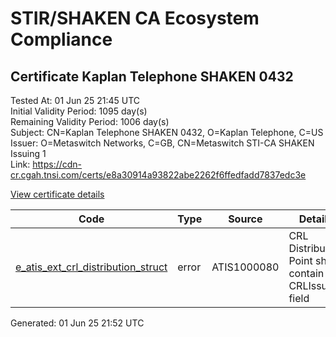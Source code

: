 # STIR/SHAKEN CA Ecosystem Compliance

## Certificate Kaplan Telephone SHAKEN 0432

Tested At: 01 Jun 25 21:45 UTC\
Initial Validity Period: 1095 day(s)\
Remaining Validity Period: 1006 day(s)\
Subject: CN=Kaplan Telephone SHAKEN 0432, O=Kaplan Telephone, C=US\
Issuer: O=Metaswitch Networks, C=GB, CN=Metaswitch STI-CA SHAKEN Issuing 1\
Link: https://cdn-cr.cgah.tnsi.com/certs/e8a30914a93822abe2262f6ffedfadd7837edc3e

[View certificate details](https://x509.io/?cert=MIICgjCCAiegAwIBAgIQSPG7xZWtSpyCregM38jiuzAKBggqhkjOPQQDAjBYMSswKQYDVQQDDCJNZXRhc3dpdGNoIFNUSS1DQSBTSEFLRU4gSXNzdWluZyAxMQswCQYDVQQGEwJHQjEcMBoGA1UECgwTTWV0YXN3aXRjaCBOZXR3b3JrczAeFw0yNTAzMDQxMjM1MTlaFw0yODAzMDMxMjM1MTlaME8xCzAJBgNVBAYTAlVTMRkwFwYDVQQKDBBLYXBsYW4gVGVsZXBob25lMSUwIwYDVQQDDBxLYXBsYW4gVGVsZXBob25lIFNIQUtFTiAwNDMyMFkwEwYHKoZIzj0CAQYIKoZIzj0DAQcDQgAE%2BdracgEs4IkD1AJWZTyIB96a3yoW%2BbR3hooosz03UuZe5l%2F9Kd7h8clxzupC4VjVGXR%2Fmzgx7kVSxeMsjJtwoKOB2zCB2DAMBgNVHRMBAf8EAjAAMA4GA1UdDwEB%2FwQEAwIHgDAWBggrBgEFBQcBGgQKMAigBhYEMDQzMjBHBgNVHR8EQDA%2BMDygOqA4hjZodHRwczovL2F1dGhlbnRpY2F0ZS1hcGkuaWNvbmVjdGl2LmNvbS9kb3dubG9hZC92MS9jcmwwFwYDVR0gBBAwDjAMBgpghkgBhv8JAQEEMB0GA1UdDgQWBBT%2FooH9xL7dN7TUBdrdzwhhi6bFYTAfBgNVHSMEGDAWgBTNHqcAEBDaMh1pGjnV0kYLLDyH1jAKBggqhkjOPQQDAgNJADBGAiEAsLAHXvIhxknjT%2BVjmSh39r8yhephVFG%2F9dAtgAWwulMCIQDVoQE3wLbBpmbxPrNaihga52ipxZBf5WZxmo%2BpQUekBA%3D%3D)

| Code | Type | Source | Details |
|------|------|--------|---------|
| [e_atis_ext_crl_distribution_struct](../../ISSUES/e_atis_ext_crl_distribution_struct/README.md) | error | ATIS1000080 | CRL Distribution Point shall contain a CRLIssuer field |


Generated: 01 Jun 25 21:52 UTC